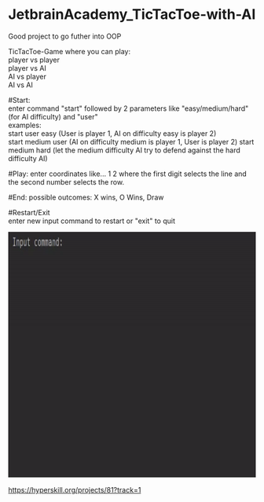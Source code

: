 # JetbrainAcademy_TicTacToe-with-AI  
  
Good project to go futher into OOP
  
TicTacToe-Game where you can play:  
player vs player  
player vs AI  
AI vs player  
AI vs AI  
    
#Start:  
enter command "start" followed by 2 parameters like "easy/medium/hard" (for AI difficulty) and "user"  
examples:  
start user easy (User is player 1, AI on difficulty easy is player 2)  
start medium user (AI on difficulty medium is player 1, User is player 2)
start medium hard (let the medium difficulty AI try to defend against the hard difficulty AI)

#Play:
enter coordinates like... 1 2 where the first digit selects the line and the second number selects the row.

#End:
possible outcomes: X wins, O Wins, Draw  
  
#Restart/Exit  
enter new input command to restart or "exit" to quit

<img src="https://github.com/FOswald86/JetbrainAcademy_TicTacToe-with-AI/blob/main/TicTacToeAI.gif" width="800" height="500" />  

https://hyperskill.org/projects/81?track=1  
